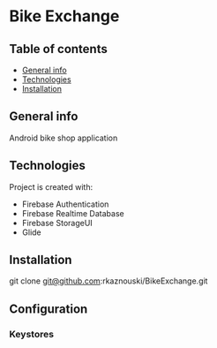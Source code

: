 # Bike Exchange

## Table of contents
* [General info](#general-info)
* [Technologies](#technologies)
* [Installation](#setup)

## General info
Android bike shop application

## Technologies
Project is created with:
* Firebase Authentication
* Firebase Realtime Database
* Firebase StorageUI
* Glide

## Installation
git clone git@github.com:rkaznouski/BikeExchange.git

## Configuration
### Keystores
